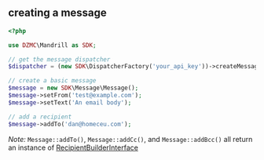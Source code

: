 ## creating a message

```php
<?php

use DZMC\Mandrill as SDK;

// get the message dispatcher
$dispatcher = (new SDK\DispatcherFactory('your_api_key'))->createMessageDispatcher();

// create a basic message
$message = new SDK\Message\Message();
$message->setFrom('test@example.com');
$message->setText('An email body');

// add a recipient
$message->addTo('dan@homeceu.com');
```

_Note:_ `Message::addTo()`, `Message::addCc()`, and `Message::addBcc()` all return an instance of [RecipientBuilderInterface](src/Mandrill/Message/RecipientBuilderInterface.php)
